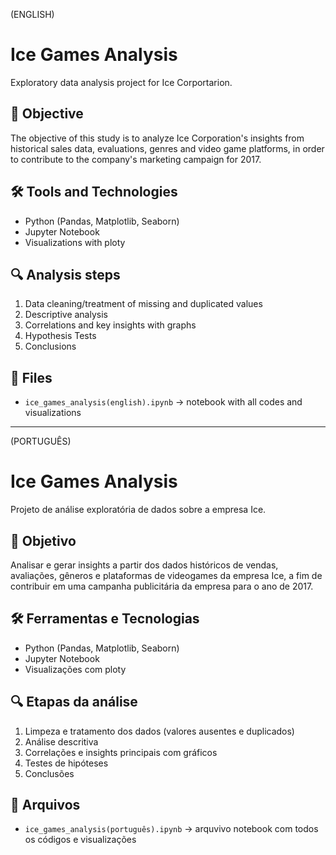 (ENGLISH)

# Ice Games Analysis 

Exploratory data analysis project for Ice Corportarion.

## 📌 Objective
The objective of this study is to analyze Ice Corporation's insights from historical sales data, evaluations, genres and video game platforms, in order to contribute to the company's marketing campaign for 2017.

## 🛠️ Tools and Technologies
- Python (Pandas, Matplotlib, Seaborn)
- Jupyter Notebook
- Visualizations with ploty

## 🔍 Analysis steps
1. Data cleaning/treatment of missing and duplicated values
2. Descriptive analysis
3. Correlations and key insights with graphs 
4. Hypothesis Tests
5. Conclusions

## 📁 Files
- `ice_games_analysis(english).ipynb` → notebook with all codes and visualizations

__________________________________________________________________________________________________________________________________________________________________________________________________________________
(PORTUGUÊS)

# Ice Games Analysis  

Projeto de análise exploratória de dados sobre a empresa Ice.

## 📌 Objetivo
Analisar e gerar insights a partir dos dados históricos de vendas, avaliações, gêneros e plataformas de videogames da empresa Ice, a fim de contribuir em uma campanha publicitária da empresa para o ano de 2017.

## 🛠️ Ferramentas e Tecnologias
- Python (Pandas, Matplotlib, Seaborn)
- Jupyter Notebook
- Visualizações com ploty

## 🔍 Etapas da análise
1. Limpeza e tratamento dos dados (valores ausentes e duplicados)
2. Análise descritiva
3. Correlações e insights principais com gráficos
4. Testes de hipóteses
5. Conclusões

## 📁 Arquivos
- `ice_games_analysis(português).ipynb` → arquvivo notebook com todos os códigos e visualizações
